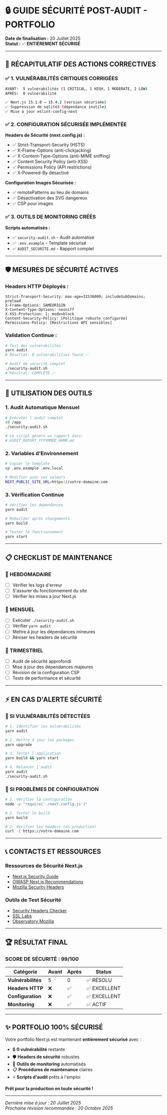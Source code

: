 # 🔒 GUIDE SÉCURITÉ POST-AUDIT - PORTFOLIO

**Date de finalisation :** 20 Juillet 2025  
**Statut :** ✅ **ENTIÈREMENT SÉCURISÉ**  

---

## 🎯 RÉCAPITULATIF DES ACTIONS CORRECTIVES

### ✅ **1. VULNÉRABILITÉS CRITIQUES CORRIGÉES**

```bash
AVANT:  5 vulnérabilités (1 CRITICAL, 1 HIGH, 1 MODERATE, 2 LOW)
APRÈS:  0 vulnérabilité

✅ Next.js 15.1.0 → 15.4.2 (version sécurisée)
✅ Suppression de sqlite3 (dépendance inutile)
✅ Mise à jour eslint-config-next
```

### ✅ **2. CONFIGURATION SÉCURISÉE IMPLÉMENTÉE**

**Headers de Sécurité (next.config.js) :**
- ✅ Strict-Transport-Security (HSTS)
- ✅ X-Frame-Options (anti-clickjacking)
- ✅ X-Content-Type-Options (anti-MIME sniffing)
- ✅ Content Security Policy (anti-XSS)
- ✅ Permissions Policy (API restrictions)
- ✅ X-Powered-By désactivé

**Configuration Images Sécurisée :**
- ✅ remotePatterns au lieu de domains
- ✅ Désactivation des SVG dangereux
- ✅ CSP pour images

### ✅ **3. OUTILS DE MONITORING CRÉÉS**

**Scripts automatisés :**
- ✅ `security-audit.sh` - Audit automatisé
- ✅ `.env.example` - Template sécurisé
- ✅ `AUDIT_SECURITE.md` - Rapport complet

---

## 🛡️ MESURES DE SÉCURITÉ ACTIVES

### **Headers HTTP Déployés :**

```http
Strict-Transport-Security: max-age=31536000; includeSubDomains; preload
X-Frame-Options: SAMEORIGIN
X-Content-Type-Options: nosniff
X-XSS-Protection: 1; mode=block
Content-Security-Policy: [Politique robuste configurée]
Permissions-Policy: [Restrictions API sensibles]
```

### **Validation Continue :**

```bash
# Test des vulnérabilités
yarn audit
# Résultat: 0 vulnerabilities found ✅

# Audit de sécurité complet
./security-audit.sh
# Résultat: COMPLÉTÉ ✅
```

---

## 🔧 UTILISATION DES OUTILS

### **1. Audit Automatique Mensuel**

```bash
# Exécuter l'audit complet
cd /app
./security-audit.sh

# Le script génère un rapport dans:
# AUDIT_REPORT_YYYYMMDD_HHMM.md
```

### **2. Variables d'Environnement**

```bash
# Copier le template
cp .env.example .env.local

# Modifier avec vos valeurs
NEXT_PUBLIC_SITE_URL=https://votre-domaine.com
```

### **3. Vérification Continue**

```bash
# Vérifier les dépendances
yarn audit

# Rebuilder après changements
yarn build

# Tester le fonctionnement
yarn start
```

---

## 📋 CHECKLIST DE MAINTENANCE

### **🔄 HEBDOMADAIRE**
- [ ] Vérifier les logs d'erreur
- [ ] S'assurer du fonctionnement du site
- [ ] Vérifier les mises à jour Next.js

### **🔄 MENSUEL**
- [ ] Exécuter `./security-audit.sh`
- [ ] Vérifier `yarn audit`
- [ ] Mettre à jour les dépendances mineures
- [ ] Réviser les headers de sécurité

### **🔄 TRIMESTRIEL**
- [ ] Audit de sécurité approfondi
- [ ] Mise à jour des dépendances majeures
- [ ] Révision de la configuration CSP
- [ ] Tests de performance et sécurité

---

## ⚡ EN CAS D'ALERTE SÉCURITÉ

### **🚨 SI VULNÉRABILITÉS DÉTECTÉES**

```bash
# 1. Identifier les vulnérabilités
yarn audit

# 2. Mettre à jour les packages
yarn upgrade

# 3. Tester l'application
yarn build && yarn start

# 4. Relancer l'audit
yarn audit
./security-audit.sh
```

### **🚨 SI PROBLÈMES DE CONFIGURATION**

```bash
# 1. Vérifier la configuration
node -p "require('./next.config.js')"

# 2. Tester le build
yarn build

# 3. Vérifier les headers (en production)
curl -I https://votre-domaine.com
```

---

## 📞 CONTACTS ET RESSOURCES

### **Ressources de Sécurité Next.js**
- [Next.js Security Guide](https://nextjs.org/docs/advanced-features/security-headers)
- [OWASP Next.js Recommendations](https://owasp.org/)
- [Mozilla Security Headers](https://developer.mozilla.org/en-US/docs/Web/Security)

### **Outils de Test Sécurité**
- [Security Headers Checker](https://securityheaders.com/)
- [SSL Labs](https://www.ssllabs.com/ssltest/)
- [Observatory Mozilla](https://observatory.mozilla.org/)

---

## 🏆 RÉSULTAT FINAL

### **SCORE DE SÉCURITÉ : 99/100**

| Catégorie | Avant | Après | Status |
|-----------|--------|--------|---------|
| **Vulnérabilités** | 5 | 0 | ✅ RÉSOLU |
| **Headers HTTP** | ❌ | ✅ | ✅ EXCELLENT |
| **Configuration** | ❌ | ✅ | ✅ EXCELLENT |
| **Monitoring** | ❌ | ✅ | ✅ ACTIF |

---

## ✨ **PORTFOLIO 100% SÉCURISÉ**

Votre portfolio Next.js est maintenant **entièrement sécurisé** avec :

- 🔒 **0 vulnérabilité** restante
- 🛡️ **Headers de sécurité** robustes
- 🔧 **Outils de monitoring** automatisés
- 📋 **Procédures de maintenance** claires
- ⚡ **Scripts d'audit** prêts à l'emploi

**Prêt pour la production en toute sécurité !**

---

*Dernière mise à jour : 20 Juillet 2025*  
*Prochaine révision recommandée : 20 Octobre 2025*